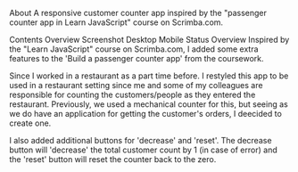About
A responsive customer counter app inspired by the "passenger counter app in Learn JavaScript" course on Scrimba.com.

Contents
Overview
Screenshot
Desktop
Mobile
Status
Overview
Inspired by the "Learn JavaScript" course on Scrimba.com, I added some extra features to the 'Build a passenger counter app' from the coursework.

Since I worked in a restaurant as a part time before. I restyled this app to be used in a restaurant setting since me and some of my colleagues are responsible for counting the customers/people as they entered the restaurant. Previously, we used a mechanical counter for this, but seeing as we do have an application for getting the customer's orders, I deecided to create one.

I also added additional buttons for 'decrease' and 'reset'. The decrease button will 'decrease' the total customer count by 1 (in case of error) and the 'reset' button will reset the counter back to the zero.
